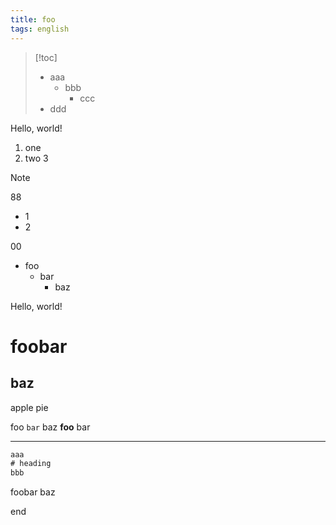 ```yaml
---
title: foo
tags: english
---
```

> [!toc]
> - aaa
>     - bbb
>         - ccc
> - ddd

Hello, world!

1. one
2. two
3

> [!note]
> 88
> - 1
> - 2
>
> 00

- foo
    - bar
        - baz

Hello, world!

# foobar
## baz
apple
pie

foo `bar` baz **foo** bar

---

```js
aaa
# heading
bbb
```

foobar
baz

end

